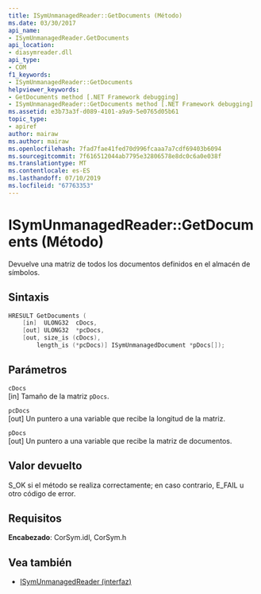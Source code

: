 ```yaml
---
title: ISymUnmanagedReader::GetDocuments (Método)
ms.date: 03/30/2017
api_name:
- ISymUnmanagedReader.GetDocuments
api_location:
- diasymreader.dll
api_type:
- COM
f1_keywords:
- ISymUnmanagedReader::GetDocuments
helpviewer_keywords:
- GetDocuments method [.NET Framework debugging]
- ISymUnmanagedReader::GetDocuments method [.NET Framework debugging]
ms.assetid: e3b73a3f-d089-4101-a9a9-5e0765d05b61
topic_type:
- apiref
author: mairaw
ms.author: mairaw
ms.openlocfilehash: 7fad7fae41fed70d996fcaaa7a7cdf69403b6094
ms.sourcegitcommit: 7f616512044ab7795e32806578e8dc0c6a0e038f
ms.translationtype: MT
ms.contentlocale: es-ES
ms.lasthandoff: 07/10/2019
ms.locfileid: "67763353"
---
```

# <a name="isymunmanagedreadergetdocuments-method"></a>ISymUnmanagedReader::GetDocuments (Método)
Devuelve una matriz de todos los documentos definidos en el almacén de símbolos.  
  
## <a name="syntax"></a>Sintaxis  
  
```cpp  
HRESULT GetDocuments (  
    [in]  ULONG32  cDocs,  
    [out] ULONG32  *pcDocs,  
    [out, size_is (cDocs),  
        length_is (*pcDocs)] ISymUnmanagedDocument *pDocs[]);  
```  
  
## <a name="parameters"></a>Parámetros  
 `cDocs`  
 [in] Tamaño de la matriz `pDocs`.  
  
 `pcDocs`  
 [out] Un puntero a una variable que recibe la longitud de la matriz.  
  
 `pDocs`  
 [out] Un puntero a una variable que recibe la matriz de documentos.  
  
## <a name="return-value"></a>Valor devuelto  
 S_OK si el método se realiza correctamente; en caso contrario, E_FAIL u otro código de error.  
  
## <a name="requirements"></a>Requisitos  
 **Encabezado**: CorSym.idl, CorSym.h  
  
## <a name="see-also"></a>Vea también

- [ISymUnmanagedReader (interfaz)](../../../../docs/framework/unmanaged-api/diagnostics/isymunmanagedreader-interface.md)
